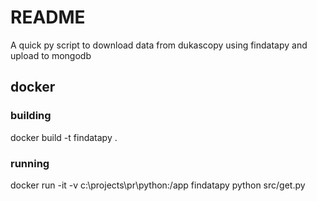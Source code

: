 # README #

A quick py script to download data from dukascopy using findatapy and upload to mongodb


## docker ##

### building ###

docker build -t findatapy .

### running ###

docker run -it -v c:\projects\pr\python:/app findatapy python src/get.py
